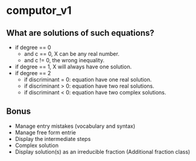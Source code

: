 # computor_v1

## What are solutions of such equations?
- if degree == 0
  - and c == 0, X can be any real number.
  - and c != 0, the wrong inequality.
- if degree == 1, X will always have one solution.
- if degree == 2
  - if discriminant = 0: equation have one real solution.
  - if discriminant > 0: equation have two real solutions.
  - if discriminant < 0: equation have two complex solutions.

## Bonus
- Manage entry mistakes (vocabulary and syntax)
- Manage free form entrie
- Display the intermediate steps
- Complex solution
- Display solution(s) as an irreducible fraction (Additional fraction class)

